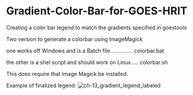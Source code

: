 # Gradient-Color-Bar-for-GOES-HRIT
Creating a color bar legend to match the gradients specified in goestools


Two version to generate a colorbar using ImageMagick   

one works off Windows and is a Batch file............... colorbar.bat

the other is a shel script and should work on Linux..... colorbar.sh

This does require that Image Magick be installed.

Example of finalized legend:
![ch-13_gradient_legend_labeled](https://user-images.githubusercontent.com/47005123/229373068-7aafdfae-ae9d-4393-9630-2458337aa389.png)
